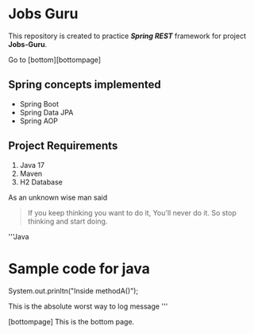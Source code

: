 # Jobs Guru
This repository is created to practice **_Spring_ _REST_** framework for project **Jobs-Guru**.

Go to [bottom][bottompage]

## Spring concepts implemented
* Spring Boot
* Spring Data JPA
* Spring AOP

## Project Requirements ##
1. Java 17
2. Maven 
3. H2 Database

As an unknown wise man said
> If you keep thinking you want to do it, You'll never do it. So stop thinking and start doing.

'''Java
# Sample code for java
System.out.prinltn("Inside methodA()"); 

This is the absolute worst way to log message
'''

[bottompage] This is the bottom page.
